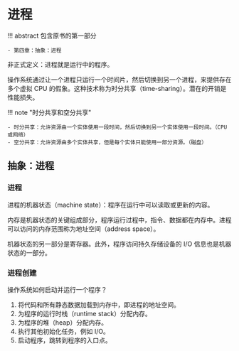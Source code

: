 # 进程

!!! abstract
    包含原书的第一部分

    - 第四章：抽象：进程

非正式定义：进程就是运行中的程序。

操作系统通过让一个进程只运行一个时间片，然后切换到另一个进程，来提供存在多个虚拟 CPU 的假象。这种技术称为时分共享（time-sharing）。潜在的开销是性能损失。

!!! note "时分共享和空分共享"

    - 时分共享：允许资源由一个实体使用一段时间，然后切换到另一个实体使用一段时间。（CPU 或网络）
    - 空分共享：允许资源由多个实体共享，但是每个实体只能使用一部分资源。（磁盘）

## 抽象：进程

### 进程

进程的机器状态（machine state）：程序在运行中可以读取或更新的内容。

内存是机器状态的关键组成部分，程序运行过程中，指令、数据都在内存中。进程可以访问的内存范围称为地址空间（address space）。

机器状态的另一部分是寄存器。此外，程序访问持久存储设备的 I/O 信息也是机器状态的一部分。

### 进程创建

操作系统如何启动并运行一个程序？

1. 将代码和所有静态数据加载到内存中，即进程的地址空间。
2. 为程序的运行时栈（runtime stack）分配内存。
3. 为程序的堆（heap）分配内存。
4. 执行其他初始化任务，例如 I/O。
5. 启动程序，跳转到程序的入口点。